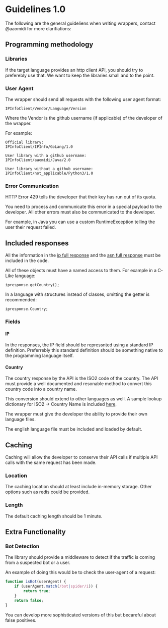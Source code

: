 # Guidelines 1.0

The following are the general guideliens when writing wrappers, contact @aaomidi for more clarifiations:

## Programming methodology

### Libraries

If the target language provides an http client API, you should try to preferebly use that. We want to keep the libraries small and to the point.

### User Agent

The wrapper should send all requests with the following user agent format:

```
IPInfoClient/Vendor/Language/Version
```

Where the Vendor is the github username (if applicable) of the developer of the wrapper.

For example:

```
Official library:
IPInfoClient/IPInfo/GoLang/1.0

User library with a github username:
IPInfoClient/aaomidi/Java/2.0

User library without a github username: 
IPInfoClient/not_applicable/Python3/1.0
```

### Error Communication

HTTP Error 429 tells the developer that their key has run out of its quota.

You need to process and communicate this error in a special payload to the developer. All other errors must also be communicated to the developer.

For example, in Java you can use a custom RuntimeException telling the user their request failed.

## Included responses

All the information in the [ip full response](https://ipinfo.io/developers/responses#full-response) and the [asn full response](https://ipinfo.io/developers/asn) must be included in the code.

All of these objects must have a named access to them. For example in a C-Like language:

`ipresponse.getCountry();`

In a language with structures instead of classes, omitting the getter is recommended:

`ipresponse.Country;`

### Fields

#### IP

In the responses, the IP field should be repressnted using a standard IP definition. Preferrebly this standard definition should be something native to the programming language itself.

#### Country

The country response by the API is the ISO2 code of the country. The API must provide a well documented and resonable method to convert this country code into a country name.

This conversion should extend to other languages as well. A sample lookup dictionary for ISO2 -> Country Name is included [here](en_US.json).

The wrapper must give the developer the ability to provide their own language files.

The english language file must be included and loaded by default.

## Caching

Caching will allow the developer to conserve their API calls if multiple API calls with the same request has been made.

### Location

The caching location should at least include in-memory storage. Other options such as redis could be provided.

### Length

The default caching length should be 1 minute.

## Extra Functionality

### Bot Detection

The library should provide a middleware to detect if the traffic is coming from a suspected bot or a user.

An example of doing this would be to check the user-agent of a request:

``` Javascript
function isBot(userAgent) {
    if (userAgent.match(/bot|spider/i)) {
        return true;
    }
    return false;
}

```

You can develop more sophisticated versions of this but becareful about false positives.
